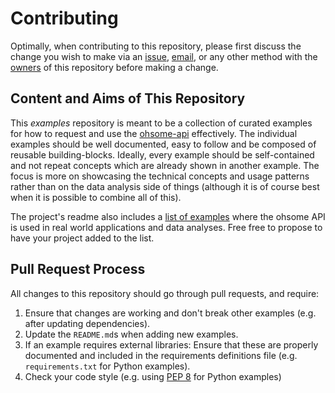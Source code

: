 # Contributing

Optimally, when contributing to this repository, please first discuss the change you wish to make via an [issue](https://github.com/GIScience/ohsome-examples/issues/new), [email](mailto:ohsome@heigit.org), or any other method with the [owners](https://github.com/orgs/GIScience/teams/ohsome/members) of this repository before making a change.

## Content and Aims of This Repository

This _examples_ repository is meant to be a collection of curated examples for how to request and use the [ohsome-api](https://github.com/giscience/ohsome-api) effectively. The individual examples should be well documented, easy to follow and be composed of reusable building-blocks. Ideally, every example should be self-contained and not repeat concepts which are already shown in another example. The focus is more on showcasing the technical concepts and usage patterns rather than on the data analysis side of things (although it is of course best when it is possible to combine all of this).

The project's readme also includes a [list of examples](https://github.com/GIScience/ohsome-examples/#further-examples) where the ohsome API is used in real world applications and data analyses. Free free to propose to have your project added to the list.

## Pull Request Process

All changes to this repository should go through pull requests, and require:

1. Ensure that changes are working and don't break other examples (e.g. after updating dependencies).
2. Update the `README.md`s when adding new examples.
3. If an example requires external libraries: Ensure that these are properly documented and included in the requirements definitions file (e.g. `requirements.txt` for Python examples).
4. Check your code style (e.g. using [PEP 8](https://www.python.org/dev/peps/pep-0008) for Python examples)
